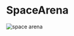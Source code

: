 # SpaceArena

![space arena](https://user-images.githubusercontent.com/71919875/209893529-e680a5bf-e285-433e-9f3b-c905746ae7c5.PNG)

